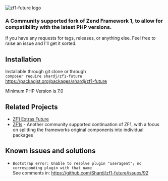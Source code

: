 ![zf1-future logo](https://imgur.com/S0i6qOh.png)
### A Community supported fork of Zend Framework 1, to allow for compatibility with the latest PHP versions.

If you have any requests for tags, releases, or anything else. Feel free to raise an issue and I'll get it sorted.


## Installation

Installable through git clone or through  
`composer require shardj/zf1-future` https://packagist.org/packages/shardj/zf1-future  

Minimum PHP Version is 7.0


## Related Projects

*  [ZF1 Extras Future](https://github.com/Shardj/zf1-extras-future)
* [ZF1s](https://github.com/zf1s) - Another community supported continuation of ZF1, with a focus on splitting the frameworks original components into individual packages


## Known issues and solutions

* ``Bootstrap error: Unable to resolve plugin "useragent"; no corresponding plugin with that name``  
   See comments in: https://github.com/Shardj/zf1-future/issues/92
